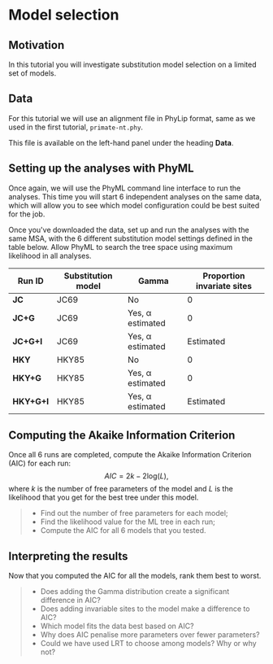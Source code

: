 # Model selection

## Motivation



In this tutorial you will investigate substitution model selection on a limited set of models. 

## Data

For this tutorial we will use an alignment file in PhyLip format, same as we used in the first tutorial, `primate-nt.phy`.

This file is available on the left-hand panel under the heading **Data**.


## Setting up the analyses with PhyML

Once again, we will use the PhyML command line interface to run the analyses. This time you will start 6 independent analyses on the same data, which will allow you to see which model configuration could be best suited for the job.

Once you've downloaded the data, set up and run the analyses with the same MSA, with the 6 different substitution model settings defined in the table below. Allow PhyML to search the tree space using maximum likelihood in all analyses.

| Run ID      | Substitution model | Gamma            | Proportion invariate sites |
| ----------- | ------------------ | ---------------- | -------------------------- |
| **JC**      | JC69               | No               | 0                          |
| **JC+G**    | JC69               | Yes, α estimated | 0                          |
| **JC+G+I**  | JC69               | Yes, α estimated | Estimated                  |
| **HKY**     | HKY85              | No               | 0                          |
| **HKY+G**   | HKY85              | Yes, α estimated | 0                          |
| **HKY+G+I** | HKY85              | Yes, α estimated | Estimated                  |

<!--phyml -i /Users/pece/Repositories/Selection-in-Genes-Course/tutorials/model-selection/data/primates-nt.phy -d nt -q -m JC69 -f m -c 1 -v 0 -o tlr --run_id JC-->

<!--phyml -i /Users/pece/Repositories/Selection-in-Genes-Course/tutorials/model-selection/data/primates-nt.phy -d nt -q -m JC69 -f m -a e -v 0 -o tlr --run_id JC+G-->

<!--phyml -i /Users/pece/Repositories/Selection-in-Genes-Course/tutorials/model-selection/data/primates-nt.phy -d nt -q -m JC69 -f m -a e -v e -o tlr --run_id JC+G+I-->

<!--phyml -i /Users/pece/Repositories/Selection-in-Genes-Course/tutorials/model-selection/data/primates-nt.phy -d nt -q -m HKY85 -f m -c 1 -v 0 -o tlr --run_id HKY-->

<!--phyml -i /Users/pece/Repositories/Selection-in-Genes-Course/tutorials/model-selection/data/primates-nt.phy -d nt -q -m HKY85 -f m -a e -v 0 -o tlr --run_id HKY+G-->

<!--phyml -i /Users/pece/Repositories/Selection-in-Genes-Course/tutorials/model-selection/data/primates-nt.phy -d nt -q -m HKY85 -f m -a e -v e -o tlr --run_id HKY+G+I-->



## Computing the Akaike Information Criterion

Once all 6 runs are completed, compute the Akaike Information Criterion (AIC) for each run:
$$
AIC = 2k - 2\mathrm{log}(L),
$$
where $k$ is the number of free parameters of the model and $L$ is the likelihood that you get for the best tree under this model.

> - Find out the number of free parameters for each model;
> - Find the likelihood value for the ML tree in each run;
> - Compute the AIC for all 6 models that you tested.

<!--k=(2∗no. taxa−3)+no. parameters in substitution model+extra parameters k=(2∗no. taxa−3)+no. parameters in substitution model+extra parameters-->

<!--substitution models: JC = 0 parameters | HKY = 4 parameters | GTR = 8-->
<!--parameters-->
<!--invariant sites = +1 parameter-->
<!--gamma rates = +1 parameter-->

## Interpreting the results

Now that you computed the AIC for all the models, rank them best to worst.

<!--We select the model with the lowest AIC value. In this case, **GTR + Gamma**-->

> - Does adding the Gamma distribution create a significant difference in AIC?
> - Does adding invariable sites to the model make a difference to AIC?
> - Which model fits the data best based on AIC?
> - Why does AIC penalise more parameters over fewer parameters?
> - Could we have used LRT to choose among models? Why or why not?

<!--HKY = Trans/transv + pi?-->
